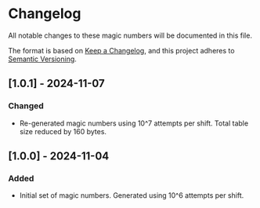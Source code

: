 # Changelog

All notable changes to these magic numbers will be documented in this file.

The format is based on [Keep a Changelog](https://keepachangelog.com/en/1.1.0/),
and this project adheres to [Semantic Versioning](https://semver.org/spec/v2.0.0.html).

## [1.0.1] - 2024-11-07

### Changed

- Re-generated magic numbers using 10^7 attempts per shift. Total table size reduced by 160 bytes.

## [1.0.0] - 2024-11-04

### Added

- Initial set of magic numbers. Generated using 10^6 attempts per shift.

